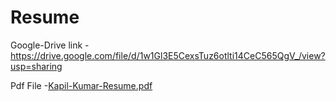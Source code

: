 # Resume
Google-Drive link - https://drive.google.com/file/d/1w1Gl3E5CexsTuz6otlti14CeC565QgV_/view?usp=sharing

Pdf File -[Kapil-Kumar-Resume.pdf](https://github.com/KapilKumar7/Resume/files/9698127/Kapil-Kumar-Resume.pdf)
